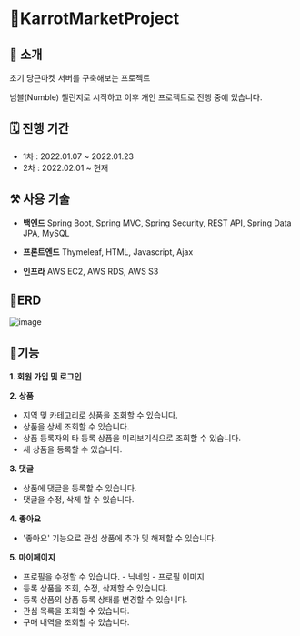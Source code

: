 # 🥕KarrotMarketProject


## 🤲 소개

초기 당근마켓 서버를 구축해보는 프로젝트

넘블(Numble) 챌린지로 시작하고 이후 개인 프로젝트로 진행 중에 있습니다.


## 🗓️ 진행 기간

* 1차 : 2022.01.07 ~ 2022.01.23
* 2차 : 2022.02.01 ~ 현재


## ⚒️ 사용 기술

* **백엔드**
  Spring Boot, Spring MVC, Spring Security, REST API, Spring Data JPA, MySQL

* **프론트엔드**
  Thymeleaf, HTML, Javascript, Ajax
  
* **인프라**
  AWS EC2, AWS RDS, AWS S3
  
## 🐬ERD

![image](https://user-images.githubusercontent.com/55968079/164057395-d9591d14-12dd-485d-826a-32c3359e5c5a.png)


## 🚩기능

**1. 회원 가입 및 로그인**
   
**2. 상품**
   * 지역 및 카테고리로 상품을 조회할 수 있습니다.
   * 상품을 상세 조회할 수 있습니다.
   * 상품 등록자의 타 등록 상품을 미리보기식으로 조회할 수 있습니다.
   * 새 상품을 등록할 수 있습니다.

**3. 댓글**
   * 상품에 댓글을 등록할 수 있습니다.
   * 댓글을 수정, 삭제 할 수 있습니다.

**4. 좋아요**
   * '좋아요' 기능으로 관심 상품에 추가 및 해제할 수 있습니다.

**5. 마이페이지**
   * 프로필을 수정할 수 있습니다.
    - 닉네임
    - 프로필 이미지
   * 등록 상품을 조회, 수정, 삭제할 수 있습니다.
   * 등록 상품의 상품 등록 상태를 변경할 수 있습니다.
   * 관심 목록을 조회할 수 있습니다.
   * 구매 내역을 조회할 수 있습니다.
     
